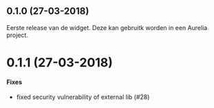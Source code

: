 ## 0.1.0 (27-03-2018)

Eerste release van de widget. 
Deze kan gebruitk worden in een Aurelia project.

# 0.1.1 (27-03-2018)

#### Fixes
- fixed security vulnerability of external lib (#28)
